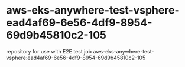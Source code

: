# aws-eks-anywhere-test-vsphere-ead4af69-6e56-4df9-8954-69d9b45810c2-105
repository for use with E2E test job aws-eks-anywhere-test-vsphere:ead4af69-6e56-4df9-8954-69d9b45810c2-105
